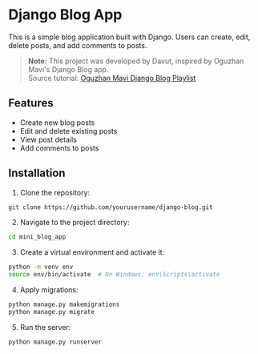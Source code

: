 # Django Blog App

This is a simple blog application built with Django. Users can create, edit, delete posts, and add comments to posts.  

> **Note:** This project was developed by Davut, inspired by Oguzhan Mavi's Django Blog app.  
> Source tutorial: [Oguzhan Mavi Django Blog Playlist](https://www.youtube.com/playlist?list=PLEUnqVOJ1y6PaHrlMJbHk7NHdixPSFjV4)


## Features

- Create new blog posts
- Edit and delete existing posts
- View post details
- Add comments to posts

## Installation

1. Clone the repository:
  ```bash
  git clone https://github.com/yourusername/django-blog.git
  ```
2. Navigate to the project directory:
  ```bash
  cd mini_blog_app
  ```

3. Create a virtual environment and activate it:
  ```bash
  python -m venv env
  source env/bin/activate  # On Windows: env\Scripts\activate
  ```

4. Apply migrations:
  ```bash
  python manage.py makemigrations
  python manage.py migrate
  ```

5.	Run the server:
  ```bash
  python manage.py runserver
  ```
  
